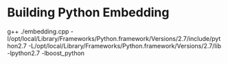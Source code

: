 Building Python Embedding
=========================
g++ ./embedding.cpp -I/opt/local/Library/Frameworks/Python.framework/Versions/2.7/include/python2.7 -L/opt/local/Library/Frameworks/Python.framework/Versions/2.7/lib -lpython2.7 -lboost_python
